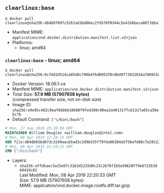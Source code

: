 ## `clearlinux:base`

```console
$ docker pull clearlinux@sha256:d84897097c5261ad1bd86ec2fd578f0344c5e41b6beca0871bba774aaa5e42c6
```

-	Manifest MIME: `application/vnd.docker.distribution.manifest.list.v2+json`
-	Platforms:
	-	linux; amd64

### `clearlinux:base` - linux; amd64

```console
$ docker pull clearlinux@sha256:0cfdd2d51dca05d0c790b4f6d0953f0c0b49f73832816a780915e03deaf19240
```

-	Docker Version: 18.06.1-ce
-	Manifest MIME: `application/vnd.docker.distribution.manifest.v2+json`
-	Total Size: **57.9 MB (57907658 bytes)**  
	(compressed transfer size, not on-disk size)
-	Image ID: `sha256:e9e95c482c9eaf66bb610680f9fed309c90ea2a401317fcb1317a65ca58ebc7b`
-	Default Command: `["\/bin\/bash"]`

```dockerfile
# Mon, 17 Sep 2018 20:20:00 GMT
MAINTAINER William Douglas <william.douglas@intel.com>
# Mon, 08 Apr 2019 22:20:15 GMT
ADD file:d84db01bd673c3249aacb5ad3c3d9b535f797da06384a5f50afd88c7e20122ca in / 
# Mon, 08 Apr 2019 22:20:15 GMT
CMD ["/bin/bash"]
```

-	Layers:
	-	`sha256:affd5aec3a15e07c31b3d1235d0c23c2678f1b5e59620f79e672353860419c02`  
		Last Modified: Mon, 08 Apr 2019 22:20:33 GMT  
		Size: 57.9 MB (57907658 bytes)  
		MIME: application/vnd.docker.image.rootfs.diff.tar.gzip
